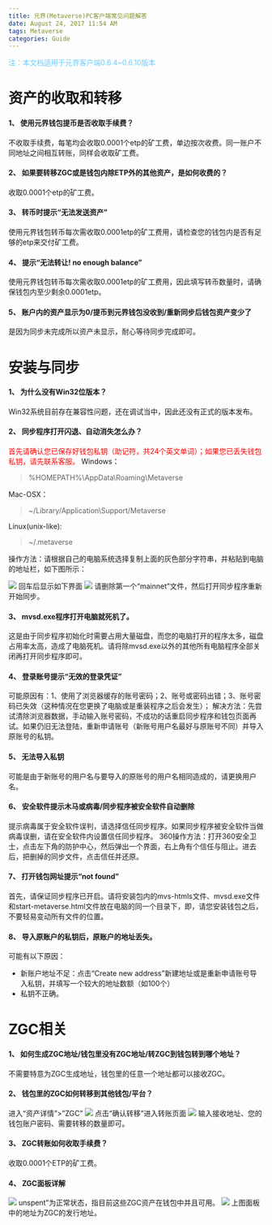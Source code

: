 ```yaml
---
title: 元界(Metaverse)PC客户端常见问题解答
date: August 24, 2017 11:54 AM
tags: Metaverse
categories: Guide
---
```

<font color="66ccff">注：本文档适用于元界客户端0.6.4~0.6.10版本</font>
# 资产的收取和转移
#### 1、	使用元界钱包提币是否收取手续费？
不收取手续费，每笔均会收取0.0001个etp的矿工费，单边按次收费。同一账户不同地址之间相互转账，同样会收取矿工费。
#### 2、	如果要转移ZGC或是钱包内除ETP外的其他资产，是如何收费的？
收取0.0001个etp的矿工费。
#### 3、	转币时提示“无法发送资产”
使用元界钱包转币每次需收取0.0001etp的矿工费用，请检查您的钱包内是否有足够的etp来交付矿工费。
#### 4、	提示“无法转让! no enough balance”
使用元界钱包转币每次需收取0.0001etp的矿工费用，因此填写转币数量时，请确保钱包内至少剩余0.0001etp。
#### 5、	账户内的资产显示为0/提币到元界钱包没收到/重新同步后钱包资产变少了
是因为同步未完成所以资产未显示，耐心等待同步完成即可。

# 安装与同步
#### 1、	为什么没有Win32位版本？
Win32系统目前存在兼容性问题，还在调试当中，因此还没有正式的版本发布。
#### 2、	同步程序打开闪退、自动消失怎么办？
<font color="#FF0000">首先请确认您已保存好钱包私钥（助记符，共24个英文单词）；如果您已丢失钱包私钥，请先联系客服。</font>
Windows：
> %HOMEPATH%\AppData\Roaming\Metaverse

Mac-OSX：
> ~/Library/Application\Support/Metaverse

Linux(unix-like):
> ~/.metaverse

操作方法：请根据自己的电脑系统选择复制上面的灰色部分字符串，并粘贴到电脑的地址栏，如下图所示：

![](http://bbs.viewfin.com/data/attachment/forum/201708/24/112832vzgb7m1czv71s2v3.png)
回车后显示如下界面
![](http://bbs.viewfin.com/data/attachment/forum/201708/24/112852p12h1gkz1p3ah5ar.png)
请删除第一个“mainnet”文件，然后打开同步程序重新开始同步。
#### 3、	mvsd.exe程序打开电脑就死机了。
这是由于同步程序初始化时需要占用大量磁盘，而您的电脑打开的程序太多，磁盘占用率太高，造成了电脑死机。请将除mvsd.exe以外的其他所有电脑程序全部关闭再打开同步程序即可。
#### 4、	登录账号提示“无效的登录凭证”
可能原因有：1、使用了浏览器缓存的账号密码；2、账号或密码出错；3、账号密码已失效（这种情况在您更换了电脑或是重装程序之后会发生）；
解决方法：先尝试清除浏览器数据，手动输入账号密码，不成功的话重启同步程序和钱包页面再试。如果仍旧无法登陆，重新申请账号（新账号用户名最好与原账号不同）并导入原账号的私钥。
#### 5、	无法导入私钥
可能是由于新账号的用户名与要导入的原账号的用户名相同造成的，请更换用户名。
#### 6、	安全软件提示木马或病毒/同步程序被安全软件自动删除
提示病毒属于安全软件误判，请选择信任同步程序。如果同步程序被安全软件当做病毒误删，请在安全软件内设置信任同步程序。
360操作方法：打开360安全卫士，点击左下角的防护中心，然后弹出一个界面，右上角有个信任与阻止。进去后，把删掉的同步文件，点击信任并还原。
#### 7、	打开钱包网址提示“not found”
首先，请保证同步程序已开启。请将安装包内的mvs-htmls文件、mvsd.exe文件和start-metaverse.html文件放在电脑的同一个目录下，即，请您安装钱包之后，不要轻易变动所有文件的位置。
#### 8、	导入原账户的私钥后，原账户的地址丢失。
可能有以下原因：
- 新账户地址不足：点击“Create new address”新建地址或是重新申请账号导入私钥，并填写一个较大的地址数额（如100个）
- 私钥不正确。

# ZGC相关
#### 1、	如何生成ZGC地址/钱包里没有ZGC地址/转ZGC到钱包转到哪个地址？
不需要特意为ZGC生成地址，钱包里的任意一个地址都可以接收ZGC。
#### 2、	钱包里的ZGC如何转移到其他钱包/平台？
进入“资产详情”>”ZGC”
![](http://bbs.viewfin.com/data/attachment/forum/201708/24/113016vrruc8rgr8gx5rrb.png)
点击“确认转移”进入转账页面
![](http://bbs.viewfin.com/data/attachment/forum/201708/24/113047bj3k5jcxdlfrmwxz.png)
输入接收地址、您的钱包账户密码、需要转移的数量即可。

#### 3、 ZGC转账如何收取手续费？

收取0.0001个ETP的矿工费。

#### 4、 ZGC面板详解
![](http://bbs.viewfin.com/data/attachment/forum/201708/24/113202d0qesqqqrp034rtq.png)
unspent”为正常状态，指目前这些ZGC资产在钱包中并且可用。
![](http://bbs.viewfin.com/data/attachment/forum/201708/24/113219fzdfew2qpphynu1u.png)
上图面板中的地址为ZGC的发行地址。

